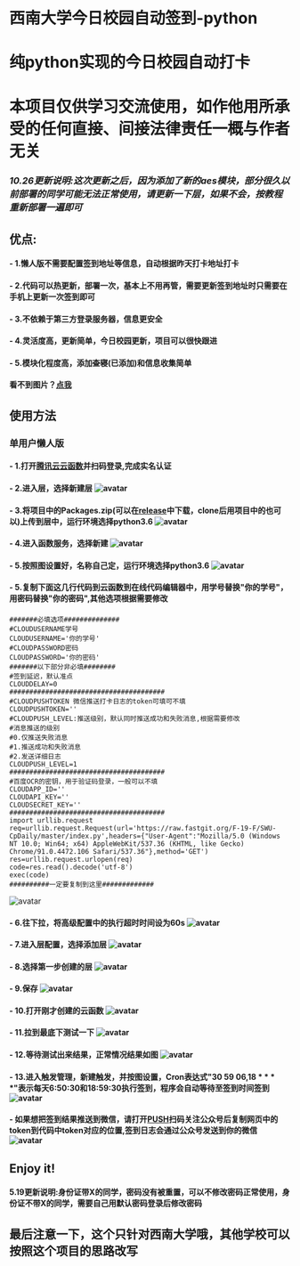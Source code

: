 # 西南大学今日校园自动签到-python
# 纯python实现的今日校园自动打卡
# 本项目仅供学习交流使用，如作他用所承受的任何直接、间接法律责任一概与作者无关
### ***10.26更新说明:这次更新之后，因为添加了新的aes模块，部分很久以前部署的同学可能无法正常使用，请更新一下层，如果不会，按教程重新部署一遍即可***
## 优点:
#### - 1.懒人版不需要配置签到地址等信息，自动根据昨天打卡地址打卡
#### - 2.代码可以热更新，部署一次，基本上不用再管，需要更新签到地址时只需要在手机上更新一次签到即可
#### - 3.不依赖于第三方登录服务器，信息更安全
#### - 4.灵活度高，更新简单，今日校园更新，项目可以很快跟进
#### - 5.模块化程度高，添加~~查寝~~(已添加)和信息收集简单
#### 看不到图片？[点我](https://hub.fastgit.org/F-19-F/SWU-CpDaily)
## 使用方法
### 单用户懒人版
#### - 1.打开[腾讯云云函数](https://console.cloud.tencent.com/scf)并扫码登录,完成实名认证
#### - 2.进入层，选择新建层 ![avatar](./tutorial/新建层1.png)
#### - 3.将项目中的Packages.zip(可以在[release](https://github.com/F-19-F/SWU-CpDaily/releases/tag/1.1)中下载，clone后用项目中的也可以)上传到层中，运行环境选择python3.6 ![avatar](./tutorial/新建层2.png)
#### - 4.进入函数服务，选择新建 ![avatar](./tutorial/新建函数0.png)
#### - 5.按照图设置好，名称自己定，运行环境选择python3.6 ![avatar](./tutorial/新建函数1.png)
#### - 5.复制下面这几行代码到云函数到在线代码编辑器中，用学号替换"你的学号"，用密码替换"你的密码",其他选项根据需要修改    
```
#######必填选项##############
#CLOUDUSERNAME学号
CLOUDUSERNAME='你的学号'
#CLOUDPASSWORD密码
CLOUDPASSWORD='你的密码'
#######以下部分非必填########
#签到延迟，默认准点
CLOUDDELAY=0
#######################################
#CLOUDPUSHTOKEN 微信推送打卡日志的token可填可不填
CLOUDPUSHTOKEN=''
#CLOUDPUSH_LEVEL:推送级别，默认同时推送成功和失败消息,根据需要修改
#消息推送的级别
#0.仅推送失败消息
#1.推送成功和失败消息
#2.发送详细日志
CLOUDPUSH_LEVEL=1
#######################################
#百度OCR的密钥，用于验证码登录，一般可以不填
CLOUDAPP_ID=''
CLOUDAPI_KEY=''
CLOUDSECRET_KEY=''
#######################################
import urllib.request
req=urllib.request.Request(url='https://raw.fastgit.org/F-19-F/SWU-CpDaily/master/index.py',headers={"User-Agent":"Mozilla/5.0 (Windows NT 10.0; Win64; x64) AppleWebKit/537.36 (KHTML, like Gecko) Chrome/91.0.4472.106 Safari/537.36"},method='GET')
res=urllib.request.urlopen(req)
code=res.read().decode('utf-8')
exec(code)
##########一定要复制到这里#############
```
![avatar](./tutorial/新建函数2.png)
#### - 6.往下拉，将高级配置中的执行超时时间设为60s ![avatar](./tutorial/新建函数3.png)
#### - 7.进入层配置，选择添加层 ![avatar](./tutorial/新建函数4.png)
#### - 8.选择第一步创建的层 ![avatar](./tutorial/新建函数5.png)
#### - 9.保存 ![avatar](./tutorial/新建函数6.png)
#### - 10.打开刚才创建的云函数 ![avatar](./tutorial/新建函数7.png)
#### - 11.拉到最底下测试一下 ![avatar](./tutorial/新建函数8.png)
#### - 12.等待测试出来结果，正常情况结果如图 ![avatar](./tutorial/测试.png)   
#### - 13.进入触发管理，新建触发，并按图设置，Cron表达式"30 59 06,18 * * * *"表示每天6:50:30和18:59:30执行签到，程序会自动等待至签到时间签到 ![avatar](./tutorial/创建定时触发.png)
#### - 如果想把签到结果推送到微信，请打开[PUSH](https://www.pushplus.plus/push1.html)扫码关注公众号后复制网页中的token到代码中token对应的位置,签到日志会通过公众号发送到你的微信 ![avatar](./tutorial/消息推送.png)
## Enjoy it!


#### 5.19更新说明:身份证带X的同学，密码没有被重置，可以不修改密码正常使用，身份证不带X的同学，需要自己用默认密码登录后修改密码
##  最后注意一下，这个只针对西南大学哦，其他学校可以按照这个项目的思路改写